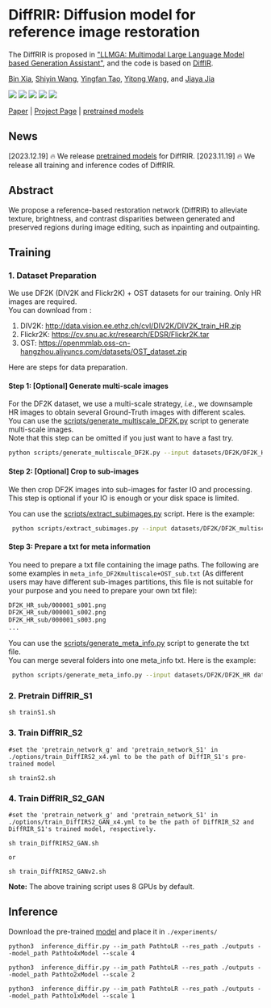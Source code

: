 # DiffRIR: Diffusion model for reference image restoration

The DiffRIR is proposed in ["LLMGA: Multimodal Large Language Model based Generation Assistant"](https://arxiv.org/pdf/2311.16500.pdf), and the code is based on [DiffIR](https://github.com/Zj-BinXia/DiffIR).

[Bin Xia](https://scholar.google.com/citations?user=rh2fID8AAAAJ&hl=zh-CN), [Shiyin Wang](), [Yingfan Tao](https://scholar.google.com/citations?user=GYDnPdQAAAAJ&hl=zh-CN&oi=ao), [Yitong Wang](https://scholar.google.com/citations?user=NfFTKfYAAAAJ&hl=zh-CN), and [Jiaya Jia](https://scholar.google.com/citations?user=XPAkzTEAAAAJ&hl=zh-CN&oi=ao)

<a href="https://llmga.github.io/"><img src="https://img.shields.io/badge/Project-Page-Green"></a>
<a href='https://llmga.github.io/'><img src='https://img.shields.io/badge/Project-Demo-violet'></a>
<a href="https://arxiv.org/pdf/2311.16500.pdf"><img src='https://img.shields.io/badge/Paper-Arxiv-red'></a> 
<a href='https://huggingface.co/binxia'><img src='https://img.shields.io/badge/%F0%9F%A4%97%20Hugging%20Face-Models-blue'></a>
<a href='https://huggingface.co/binxia'><img src='https://img.shields.io/badge/%F0%9F%A4%97%20Hugging%20Face-Data-green'></a>

[Paper](https://arxiv.org/pdf/2303.09472.pdf) | [Project Page](https://github.com/Zj-BinXia/DiffIR) | [pretrained models](https://drive.google.com/drive/folders/10miVILiopE414GyaSZM3EFAZITeY9q0p?usp=sharing)

## News
[2023.12.19]   🔥 We release [pretrained models](https://drive.google.com/drive/folders/18FWpDCE9z3vS9hEvezxROzTz5hwozRiz?usp=drive_link) for DiffRIR.
[2023.11.19]   🔥 We release all training and inference codes of DiffRIR.

## Abstract
We propose a reference-based restoration network (DiffRIR) to alleviate texture, brightness, and contrast disparities between generated and preserved regions during image editing, such as inpainting and outpainting.

## Training

### 1. Dataset Preparation

We use DF2K (DIV2K and Flickr2K) + OST datasets for our training. Only HR images are required. <br>
You can download from :

1. DIV2K: http://data.vision.ee.ethz.ch/cvl/DIV2K/DIV2K_train_HR.zip
2. Flickr2K: https://cv.snu.ac.kr/research/EDSR/Flickr2K.tar
3. OST: https://openmmlab.oss-cn-hangzhou.aliyuncs.com/datasets/OST_dataset.zip

Here are steps for data preparation.

#### Step 1: [Optional] Generate multi-scale images

For the DF2K dataset, we use a multi-scale strategy, *i.e.*, we downsample HR images to obtain several Ground-Truth images with different scales. <br>
You can use the [scripts/generate_multiscale_DF2K.py](scripts/generate_multiscale_DF2K.py) script to generate multi-scale images. <br>
Note that this step can be omitted if you just want to have a fast try.

```bash
python scripts/generate_multiscale_DF2K.py --input datasets/DF2K/DF2K_HR --output datasets/DF2K/DF2K_multiscale
```

#### Step 2: [Optional] Crop to sub-images

We then crop DF2K images into sub-images for faster IO and processing.<br>
This step is optional if your IO is enough or your disk space is limited.

You can use the [scripts/extract_subimages.py](scripts/extract_subimages.py) script. Here is the example:

```bash
 python scripts/extract_subimages.py --input datasets/DF2K/DF2K_multiscale --output datasets/DF2K/DF2K_multiscale_sub --crop_size 400 --step 200
```

#### Step 3: Prepare a txt for meta information

You need to prepare a txt file containing the image paths. The following are some examples in `meta_info_DF2Kmultiscale+OST_sub.txt` (As different users may have different sub-images partitions, this file is not suitable for your purpose and you need to prepare your own txt file):

```txt
DF2K_HR_sub/000001_s001.png
DF2K_HR_sub/000001_s002.png
DF2K_HR_sub/000001_s003.png
...
```

You can use the [scripts/generate_meta_info.py](scripts/generate_meta_info.py) script to generate the txt file. <br>
You can merge several folders into one meta_info txt. Here is the example:

```bash
 python scripts/generate_meta_info.py --input datasets/DF2K/DF2K_HR datasets/DF2K/DF2K_multiscale --root datasets/DF2K datasets/DF2K --meta_info datasets/DF2K/meta_info/meta_info_DF2Kmultiscale.txt
```

### 2.  Pretrain DiffRIR_S1
```
sh trainS1.sh
```

### 3.  Train DiffRIR_S2

```
#set the 'pretrain_network_g' and 'pretrain_network_S1' in ./options/train_DiffIRS2_x4.yml to be the path of DiffIR_S1's pre-trained model

sh trainS2.sh
```

### 4.  Train DiffRIR_S2_GAN

```
#set the 'pretrain_network_g' and 'pretrain_network_S1' in ./options/train_DiffIRS2_GAN_x4.yml to be the path of DiffRIR_S2 and DiffRIR_S1's trained model, respectively.

sh train_DiffRIRS2_GAN.sh

or

sh train_DiffRIRS2_GANv2.sh
```

**Note:** The above training script uses 8 GPUs by default. 



## Inference
Download the pre-trained [model]() and place it in `./experiments/`

```
python3  inference_diffir.py --im_path PathtoLR --res_path ./outputs --model_path Pathto4xModel --scale 4

python3  inference_diffir.py --im_path PathtoLR --res_path ./outputs --model_path Pathto2xModel --scale 2

python3  inference_diffir.py --im_path PathtoLR --res_path ./outputs --model_path Pathto1xModel --scale 1
```





